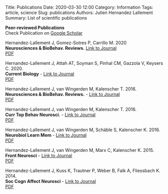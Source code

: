 Title: Publications
Date: 2020-03-30 12:00
Category: Information
Tags: article, science
Slug: publications
Authors: Julien Hernandez Lallement
Summary: List of scientific publications

**Peer-reviewed Publications** <br>
Check Publication on [Google Scholar](https://scholar.google.com/citations?user=ppDsLgIAAAAJ&hl=en&oi=ao) <br>

Hernandez-Lallement J, Gomez-Sotres P, Carrillo M. 2020 <br>
**Neurosciences & BioBehav. Reviews.** 
[Link to Journal](https://doi.org/10.1016/j.neubiorev.2020.09.010) <br>
<a href="Hernandez-Lallement et al. - 2020 - Towards a Unified Theory of Emotional Contagion.pdf"> PDF</a> 

Hernandez-Lallement J, Attah AT, Soyman S, Pinhal CM, Gazzola V, Keysers C. 2020.<br>
**Current Biology** - 
[Link to Journal](https://doi.org/10.1016/j.cub.2020.01.017) <br>
<a href="Hernandez-Lallement et al. - 2020 - Harm to Others Actrs - CurrBiol.pdf">PDF </a>

Hernandez-Lallement J, van Wingerden M, Kalenscher T. 2016. <br>
**Neurosciences & BioBehav. Reviews.** - 
[Link to Journal](https://doi.org/10.1016/j.neubiorev.2016.12.029) <br>
<a href="Hernandez-Lallement et al. - 2016 - TowardsanAnimalModelofCallousness-NeuroSciBioBehavRev.pdf">PDF </a>

Hernandez-Lallement J, van Wingerden M, Kalenscher T. 2016. <br>
**Curr Top Behav Neurosci.** - 
[Link to Journal](https://doi.org/10.1007/7854_2016_436) <br>
<a href="Hernandez-Lallement et al. - 2016 - A Social Reinforcement Learning Hypothesis for Mutual Reward Preference in Rats - CTBN.pdf">PDF </a>

Hernandez-Lallement J, van Wingerden M, Schäble S, Kalenscher K. 2016. <br>
**Neurobiol Learn Mem** - 
[Link to Journal](https://doi.org/10.1016/j.nlm.2015.11.004) <br>
<a href="Hernandez-Lallement et al. - 2016 - Basolateral amygdala lesions abolish mutual reward preferences in rats - NeurobioLearn&Mem.pdf">PDF </a>

Hernandez-Lallement J, van Wingerden M, Marx C, Kalenscher K. 2015. <br>
**Front Neurosci** - 
[Link to Journal](https://doi.org/10.3389/fnins.2014.00443) <br>
<a href="Hernandez-Lallement et al. - 2015 - Rats prefere mutual rewards in a ProSocial Choice Task - Frontiers.pdf">PDF </a>

Hernandez-Lallement J, Kuss K, Trautner P, Weber B, Falk A, Fliessbach K. 2014. <br>
**Soc Cogn Affect Neurosci** - 
[Link to Journal](https://doi.org/10.1093/scan/nss147) <br>
<a href="Hernandez-Lallement et al. - 2013 - Effort increases sensitivity to reward and loss magnitude in the human brain - SCAN.pdf">PDF</a>






